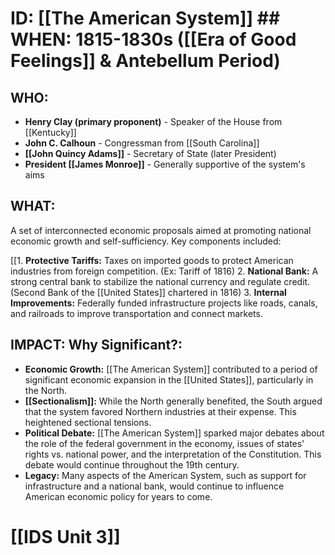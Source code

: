 # ID: [[The American System]] ## WHEN: 1815-1830s ([[Era of Good Feelings]] & Antebellum Period)

## WHO: 
* **Henry Clay (primary proponent)** - Speaker of the House from [[Kentucky]]
* **John C. Calhoun** - Congressman from [[South Carolina]]
* **[[John Quincy Adams]]** - Secretary of State (later President)
* **President [[James Monroe]]** - Generally supportive of the system's aims

## WHAT: 
A set of interconnected economic proposals aimed at promoting national economic growth and self-sufficiency. Key components included:

[[1. **Protective Tariffs:**  Taxes on imported goods to protect American industries from foreign competition. (Ex: Tariff of 1816)
2. **National Bank:** A strong central bank to stabilize the national currency and regulate credit. (Second Bank of the [[United States]] chartered in 1816) 
3. **Internal Improvements:**  Federally funded infrastructure projects like roads, canals, and railroads to improve transportation and connect markets.

## IMPACT: Why Significant?: 

* **Economic Growth:** [[The American System]] contributed to a period of significant economic expansion in the [[United States]], particularly in the North.
* **[[Sectionalism]]:** While the North generally benefited, the South argued that the system favored Northern industries at their expense. This heightened sectional tensions.
* **Political Debate:** [[The American System]] sparked major debates about the role of the federal government in the economy, issues of states' rights vs. national power, and the interpretation of the Constitution. This debate would continue throughout the 19th century. 
* **Legacy:** Many aspects of the American System, such as support for infrastructure and a national bank, would continue to influence American economic policy for years to come. 

# [[IDS Unit 3]]
